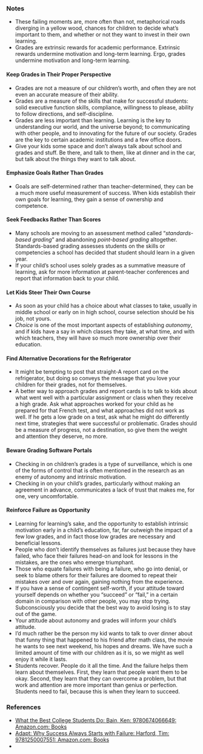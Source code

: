 
### Notes

* These failing moments are, more often than not, metaphorical roads diverging in a yellow wood, chances for children to decide what’s important to them, and whether or not they want to invest in their own learning.
* Grades are extrinsic rewards for academic performance. Extrinsic rewards undermine motivation and long-term learning. Ergo, grades undermine motivation and long-term learning.

#### Keep Grades in Their Proper Perspective

* Grades are not a measure of our children’s worth, and often they are not even an accurate measure of their ability.
* Grades are a measure of the skills that make for successful students: solid executive function skills, compliance, willingness to please, ability to follow directions, and self-discipline.
* Grades are less important than learning. Learning is the key to understanding our world, and the universe beyond; to communicating with other people, and to innovating for the future of our society. Grades are the key to certain academic institutions and a few office doors.
* Give your kids some space and don’t always talk about school and grades and stuff. Be there, and talk to them, like at dinner and in the car, but talk about the things they want to talk about.

#### Emphasize Goals Rather Than Grades

* Goals are self-determined rather than teacher-determined, they can be a much more useful measurement of success. When kids establish their own goals for learning, they gain a sense of ownership and competence.

#### Seek Feedbacks Rather Than Scores

* Many schools are moving to an assessment method called “*standards-based grading*” and abandoning *point-based grading* altogether. Standards-based grading assesses students on the skills or competencies a school has decided that student should learn in a given year.
* If your child’s school uses solely grades as a summative measure of learning, ask for more information at parent-teacher conferences and report that information back to your child.

#### Let Kids Steer Their Own Course

* As soon as your child has a choice about what classes to take, usually in middle school or early on in high school, course selection should be his job, not yours.
* *Choice* is one of the most important aspects of establishing *autonomy*, and if kids have a say in which classes they take, at what time, and with which teachers, they will have so much more ownership over their education.

#### Find Alternative Decorations for the Refrigerator

* It might be tempting to post that straight-A report card on the refrigerator, but doing so conveys the message that you love your children for their grades, not for themselves.
* A better way to approach grades and report cards is to talk to kids about what went well with a particular assignment or class when they receive a high grade. Ask what approaches worked for your child as he prepared for that French test, and what approaches did not work as well. If he gets a low grade on a test, ask what he might do differently next time, strategies that were successful or problematic. Grades should be a measure of progress, not a destination, so give them the weight and attention they deserve, no more.

#### Beware Grading Software Portals

* Checking in on children’s grades is a type of surveillance, which is one of the forms of control that is often mentioned in the research as an enemy of autonomy and intrinsic motivation.
* Checking in on your child’s grades, particularly without making an agreement in advance, communicates a lack of trust that makes me, for one, very uncomfortable.
#### Reinforce Failure as Opportunity

* Learning for learning’s sake, and the opportunity to establish intrinsic motivation early in a child’s education, far, far outweigh the impact of a few low grades, and in fact those low grades are necessary and beneficial lessons.
* People who don’t identify themselves as failures just because they have failed, who face their failures head-on and look for lessons in the mistakes, are the ones who emerge triumphant.
* Those who equate failures with being a failure, who go into denial, or seek to blame others for their failures are doomed to repeat their mistakes over and over again, gaining nothing from the experience.
* If you have a sense of contingent self-worth, if your attitude toward yourself depends on whether you “succeed” or “fail,” in a certain domain in comparison with other people, you may stop trying. Subconsciously you decide that the best way to avoid losing is to stay out of the game.
* Your attitude about autonomy and grades will inform your child’s attitude.
* I’d much rather be the person my kid wants to talk to over dinner about that funny thing that happened to his friend after math class, the movie he wants to see next weekend, his hopes and dreams. We have such a limited amount of time with our children as it is, so we might as well enjoy it while it lasts.
* Students recover. People do it all the time. And the failure helps them learn about themselves. First, they learn that people want them to be okay. Second, they learn that they can overcome a problem, but that work and attention are more important than genius or perfection. Students need to fail, because this is when they learn to succeed.

### References

* [What the Best College Students Do: Bain, Ken: 9780674066649: Amazon.com: Books](https://www.amazon.com/What-Best-College-Students-Do/dp/0674066642/ref=sr_1_1?crid=28IH4OBVO89AL&dib=eyJ2IjoiMSJ9.cRpHeAI9OPhAc5z1IppqmTW3VwpEAML0PFGP_81WFwDgBcqrDks-409NSHZ3PgvUllP3XWO1UBIBIOoyXnfmlZF3EJ139JyDM1dSdyHyp0CDoLAwz4cCdH7tmEoZPJt-ubOu7QFTdWkaH3CR9OFH1zIHqAHRSN8o_Kk6ytrLIcPuO0Za_FqygQpjH53DC5WNC6kStDObXkcd-OKT6LYgYCZLA-t4lx9FUrcyNDBEkyo.rCGiiRpSuE-3w7fbBBOpj1qeimx6m5kTQ3Fuo87237A&dib_tag=se&keywords=what+the+best+college+students+do&qid=1739930094&sprefix=what+the+best+colle%2Caps%2C616&sr=8-1)
* [Adapt: Why Success Always Starts with Failure: Harford, Tim: 9781250007551: Amazon.com: Books](https://www.amazon.com/dp/1250007550/?bestFormat=true&k=adapt%20why%20success%20always%20starts%20with%20failure&ref_=nb_sb_ss_w_scx-ent-pd-bk-d_de_k0_1_14&crid=1BYSCQ7JV8H4R&sprefix=adapt%20why%20succ)
* 






